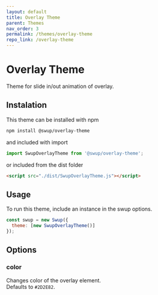 ```yaml
---
layout: default
title: Overlay Theme
parent: Themes
nav_order: 3
permalink: /themes/overlay-theme
repo_link: /overlay-theme
---
```


# Overlay Theme
Theme for slide in/out animation of overlay. 

## Instalation

This theme can be installed with npm

```bash
npm install @swup/overlay-theme
```

and included with import

```javascript
import SwupOverlayTheme from '@swup/overlay-theme';
```

or included from the dist folder

```html
<script src="./dist/SwupOverlayTheme.js"></script>
```

## Usage

To run this theme, include an instance in the swup options.

```javascript
const swup = new Swup({
  theme: [new SwupOverlayTheme()]
});
```

## Options
### color 
Changes color of the overlay element.   
Defaults to `#2D2E82`.

